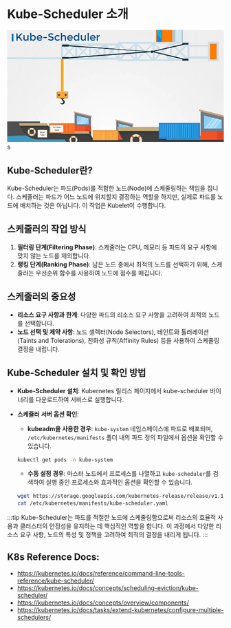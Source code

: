 # Kube-Scheduler 소개

![](2024-04-02-19-36-37.png)s

## Kube-Scheduler란?

Kube-Scheduler는 파드(Pods)를 적합한 노드(Node)에 스케줄링하는 책임을 집니다. 스케줄러는 파드가 어느 노드에 위치할지 결정하는 역할을 하지만, 실제로 파드를 노드에 배치하는 것은 아닙니다. 이 작업은 Kubelet이 수행합니다.

## 스케줄러의 작업 방식

1. **필터링 단계(Filtering Phase)**: 스케줄러는 CPU, 메모리 등 파드의 요구 사항에 맞지 않는 노드를 제외합니다.
2. **랭킹 단계(Ranking Phase)**: 남은 노드 중에서 최적의 노드를 선택하기 위해, 스케줄러는 우선순위 함수를 사용하여 노드에 점수를 매깁니다.

## 스케줄러의 중요성

- **리소스 요구 사항과 한계**: 다양한 파드의 리소스 요구 사항을 고려하여 최적의 노드를 선택합니다.
- **노드 선택 및 제약 사항**: 노드 셀렉터(Node Selectors), 테인트와 톨러레이션(Taints and Tolerations), 친화성 규칙(Affinity Rules) 등을 사용하여 스케줄링 결정을 내립니다.

## Kube-Scheduler 설치 및 확인 방법

- **Kube-Scheduler 설치**: Kubernetes 릴리스 페이지에서 kube-scheduler 바이너리를 다운로드하여 서비스로 실행합니다.
- **스케줄러 서버 옵션 확인**:

  - **kubeadm을 사용한 경우**: `kube-system` 네임스페이스에 파드로 배포되며, `/etc/kubernetes/manifests` 폴더 내의 파드 정의 파일에서 옵션을 확인할 수 있습니다.

  ```sh
  kubectl get pods -n kube-system
  ```

  - **수동 설정 경우**: 마스터 노드에서 프로세스를 나열하고 `kube-scheduler`를 검색하여 실행 중인 프로세스와 효과적인 옵션을 확인할 수 있습니다.

  ```sh
  wget https://storage.googleapis.com/kubernetes-release/release/v1.13.0/bin/linux/amd64/kube-scheduler
  cat /etc/kubernetes/manifests/kube-scheduler.yaml
  ```

:::tip
Kube-Scheduler는 파드를 적절한 노드에 스케줄링함으로써 리소스의 효율적 사용과 클러스터의 안정성을 유지하는 데 핵심적인 역할을 합니다. 이 과정에서 다양한 리소스 요구 사항, 노드의 특성 및 정책을 고려하여 최적의 결정을 내리게 됩니다.
:::

## K8s Reference Docs:

- https://kubernetes.io/docs/reference/command-line-tools-reference/kube-scheduler/
- https://kubernetes.io/docs/concepts/scheduling-eviction/kube-scheduler/
- https://kubernetes.io/docs/concepts/overview/components/
- https://kubernetes.io/docs/tasks/extend-kubernetes/configure-multiple-schedulers/
